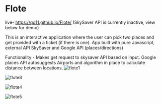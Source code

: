 # Flote                                                                      

live- https://qd11.github.io/Flote/ (SkySaver API is currently inactive, view below for demo)

This is an interactive application where the user can pick two places and get provided with a ticket (if there is one).
App built with pure Javascript, external API SkySaver and Google API (places/directions)

Functionality - Makes get request to skysaver API based on input. Google places API autosuggests Airports and algorithm in place to calculate distance between locations.
![flote1](https://user-images.githubusercontent.com/35578002/145701344-540e6e34-bf00-4116-8d93-523b2b670838.gif)

![flote3](https://user-images.githubusercontent.com/35578002/145701472-bd4b3381-fd5c-4a0f-b0ff-86ca74233e90.gif)

![flote4](https://user-images.githubusercontent.com/35578002/145701474-fd2a526c-99ef-40aa-8a7c-8fbdcadb2112.gif)

![flote5](https://user-images.githubusercontent.com/35578002/145701475-a30d1312-c055-45c5-8de4-436e328acf93.gif)




